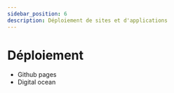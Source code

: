 ```yaml
---
sidebar_position: 6
description: Déploiement de sites et d'applications
---
```


# Déploiement

- Github pages 
- Digital ocean